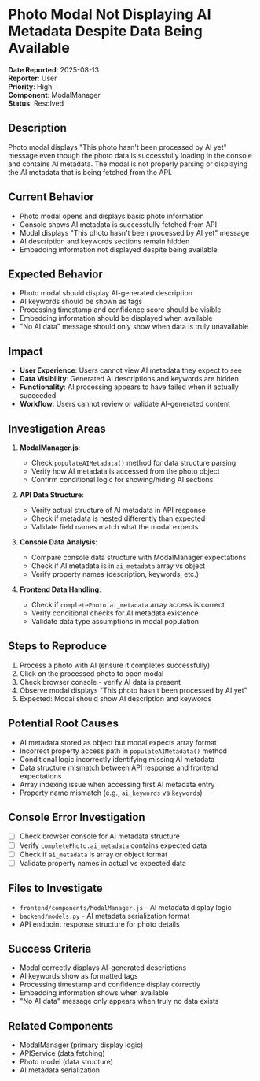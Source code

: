 # Photo Modal Not Displaying AI Metadata Despite Data Being Available

**Date Reported**: 2025-08-13  
**Reporter**: User  
**Priority**: High  
**Component**: ModalManager  
**Status**: Resolved  

## Description
Photo modal displays "This photo hasn't been processed by AI yet" message even though the photo data is successfully loading in the console and contains AI metadata. The modal is not properly parsing or displaying the AI metadata that is being fetched from the API.

## Current Behavior
- Photo modal opens and displays basic photo information
- Console shows AI metadata is successfully fetched from API
- Modal displays "This photo hasn't been processed by AI yet" message
- AI description and keywords sections remain hidden
- Embedding information not displayed despite being available

## Expected Behavior
- Photo modal should display AI-generated description
- AI keywords should be shown as tags
- Processing timestamp and confidence score should be visible
- Embedding information should be displayed when available
- "No AI data" message should only show when data is truly unavailable

## Impact
- **User Experience**: Users cannot view AI metadata they expect to see
- **Data Visibility**: Generated AI descriptions and keywords are hidden
- **Functionality**: AI processing appears to have failed when it actually succeeded
- **Workflow**: Users cannot review or validate AI-generated content

## Investigation Areas
1. **ModalManager.js**: 
   - Check `populateAIMetadata()` method for data structure parsing
   - Verify how AI metadata is accessed from the photo object
   - Confirm conditional logic for showing/hiding AI sections

2. **API Data Structure**: 
   - Verify actual structure of AI metadata in API response
   - Check if metadata is nested differently than expected
   - Validate field names match what the modal expects

3. **Console Data Analysis**:
   - Compare console data structure with ModalManager expectations
   - Check if AI metadata is in `ai_metadata` array vs object
   - Verify property names (description, keywords, etc.)

4. **Frontend Data Handling**:
   - Check if `completePhoto.ai_metadata` array access is correct
   - Verify conditional checks for AI metadata existence
   - Validate data type assumptions in modal population

## Steps to Reproduce
1. Process a photo with AI (ensure it completes successfully)
2. Click on the processed photo to open modal
3. Check browser console - verify AI data is present
4. Observe modal displays "This photo hasn't been processed by AI yet"
5. Expected: Modal should show AI description and keywords

## Potential Root Causes
- AI metadata stored as object but modal expects array format
- Incorrect property access path in `populateAIMetadata()` method
- Conditional logic incorrectly identifying missing AI metadata
- Data structure mismatch between API response and frontend expectations
- Array indexing issue when accessing first AI metadata entry
- Property name mismatch (e.g., `ai_keywords` vs `keywords`)

## Console Error Investigation
- [ ] Check browser console for AI metadata structure
- [ ] Verify `completePhoto.ai_metadata` contains expected data
- [ ] Check if `ai_metadata` is array or object format
- [ ] Validate property names in actual vs expected data

## Files to Investigate
- `frontend/components/ModalManager.js` - AI metadata display logic
- `backend/models.py` - AI metadata serialization format
- API endpoint response structure for photo details

## Success Criteria
- Modal correctly displays AI-generated descriptions
- AI keywords show as formatted tags
- Processing timestamp and confidence display correctly
- Embedding information shows when available
- "No AI data" message only appears when truly no data exists

## Related Components
- ModalManager (primary display logic)
- APIService (data fetching)
- Photo model (data structure)
- AI metadata serialization